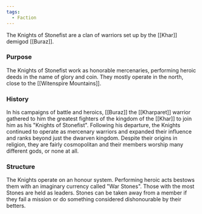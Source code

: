 ```yaml
---
tags:
  - Faction
---
```

The Knights of Stonefist are a clan of warriors set up by the [[Khar]] demigod [[Buraz]].

### Purpose

The Knights of Stonefist work as honorable mercenaries, performing heroic deeds in the name of glory and coin. They mostly operate in the north, close to the [[Witenspire Mountains]].

### History

In his campaigns of battle and heroics, [[Buraz]] the [[Kharparet]] warrior gathered to him the greatest fighters of the kingdom of the [[Khar]] to join him as his "Knights of Stonefist".
Following his departure, the Knights continued to operate as mercenary warriors and expanded their influence and ranks beyond just the dwarven kingdom.
Despite their origins in religion, they are fairly cosmopolitan and their members worship many different gods, or none at all.

### Structure

The Knights operate on an honour system. Performing heroic acts bestows them with an imaginary currency called "War Stones". Those with the most Stones are held as leaders. Stones can be taken away from a member if they fail a mission or do something considered dishonourable by their betters.